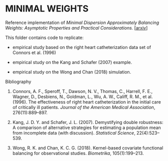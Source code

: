 # MINIMAL WEIGHTS

Reference implementation of 
*Minimal Dispersion Approximately Balancing Weights: Asymptotic Properties and Practical Considerations.*
[[arxiv](https://arxiv.org/abs/1705.00998)]


This folder contains code to replicate:

+ empirical study based on the right heart catheterization data set of Connors et al. (1996)

+ empirical study on the Kang and Schafer (2007) example.

+ empirical study on the Wong and Chan (2018) simulation.


Bibliography

1. Connors, A. F., Speroff, T., Dawson, N. V., Thomas, C., Harrell, F. E., Wagner, D., Desbiens, N., Goldman, L., Wu, A. W., Califf, R. M., et al. (1996). The effectiveness of right heart catheterization in the initial care of critically ill patients. _Journal of the American Medical Association_, 276(11):889–897.

2. Kang, J. D. Y. and Schafer, J. L. (2007). Demystifying double robustness: A comparison of alternative strategies for estimating a population mean from incomplete data (with discussion). _Statistical Science_, 22(4):523–539.

3. Wong, R. K. and Chan, K. C. G. (2018). Kernel-based covariate functional balancing for observational studies. _Biometrika_, 105(1):199–213.
